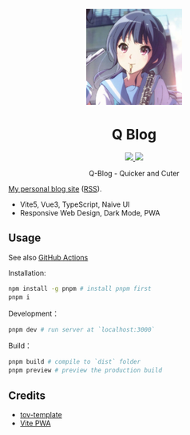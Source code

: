 <p align='center'>
  <img src='public/pwa-192x192.png' width='192'/>
</p>

<h1 align='center'>Q Blog</h1>

<p align="center">

  <a href="https://github.com/liuly0322/Q-Blog/blob/main/LICENSE">
    <img src="https://img.shields.io/github/license/liuly0322/Q-Blog?color=blue">
  </a>

  <a href="https://www.codefactor.io/repository/github/liuly0322/q-blog">
    <img src="https://img.shields.io/codefactor/grade/github/liuly0322/q-blog/main">
  </a>

</p>

<p align='center'>Q-Blog - Quicker and Cuter</p>

[My personal blog site](https://blog.liuly.moe) ([RSS](https://blog.liuly.moe/feed.xml)).

- Vite5, Vue3, TypeScript, Naive UI
- Responsive Web Design, Dark Mode, PWA

## Usage

See also [GitHub Actions](https://github.com/liuly0322/Q-Blog/blob/main/.github/workflows/build.yml)

Installation:

```bash
npm install -g pnpm # install pnpm first
pnpm i
```

Development：

```bash
pnpm dev # run server at `localhost:3000`
```

Build：

```bash
pnpm build # compile to `dist` folder
pnpm preview # preview the production build
```

## Credits

- [tov-template](https://github.com/dishait/tov-template)
- [Vite PWA](https://github.com/vite-pwa/vite-plugin-pwa)

